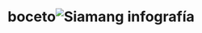 # boceto![Siamang infografía](https://user-images.githubusercontent.com/94656593/144522882-d187dd2d-f950-40d7-8214-7fddf35bb670.jpg)
